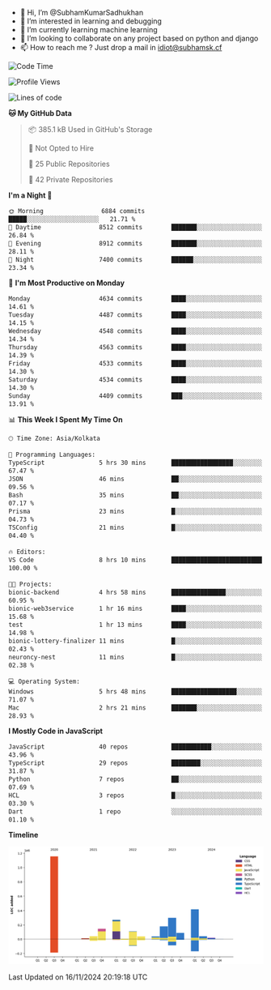 - 👋 Hi, I’m @SubhamKumarSadhukhan
- 👀 I’m interested in learning and debugging
- 🌱 I’m currently learning machine learning
- 💞️ I’m looking to collaborate on any project based on python and django
- 📫 How to reach me ?
      Just drop a mail in idiot@subhamsk.cf

<!---
SubhamKumarSadhukhan/SubhamKumarSadhukhan is a ✨ special ✨ repository because its `README.md` (this file) appears on your GitHub profile.
You can click the Preview link to take a look at your changes.
--->


<!--START_SECTION:waka-->
![Code Time](http://img.shields.io/badge/Code%20Time-2%2C628%20hrs%2029%20mins-blue)

![Profile Views](http://img.shields.io/badge/Profile%20Views-3-blue)

![Lines of code](https://img.shields.io/badge/From%20Hello%20World%20I%27ve%20Written-2.8%20million%20lines%20of%20code-blue)

**🐱 My GitHub Data** 

> 📦 385.1 kB Used in GitHub's Storage 
 > 
> 🚫 Not Opted to Hire
 > 
> 📜 25 Public Repositories 
 > 
> 🔑 42 Private Repositories 
 > 
**I'm a Night 🦉** 

```text
🌞 Morning                6884 commits        █████░░░░░░░░░░░░░░░░░░░░   21.71 % 
🌆 Daytime                8512 commits        ███████░░░░░░░░░░░░░░░░░░   26.84 % 
🌃 Evening                8912 commits        ███████░░░░░░░░░░░░░░░░░░   28.11 % 
🌙 Night                  7400 commits        ██████░░░░░░░░░░░░░░░░░░░   23.34 % 
```
📅 **I'm Most Productive on Monday** 

```text
Monday                   4634 commits        ████░░░░░░░░░░░░░░░░░░░░░   14.61 % 
Tuesday                  4487 commits        ████░░░░░░░░░░░░░░░░░░░░░   14.15 % 
Wednesday                4548 commits        ████░░░░░░░░░░░░░░░░░░░░░   14.34 % 
Thursday                 4563 commits        ████░░░░░░░░░░░░░░░░░░░░░   14.39 % 
Friday                   4533 commits        ████░░░░░░░░░░░░░░░░░░░░░   14.30 % 
Saturday                 4534 commits        ████░░░░░░░░░░░░░░░░░░░░░   14.30 % 
Sunday                   4409 commits        ███░░░░░░░░░░░░░░░░░░░░░░   13.91 % 
```


📊 **This Week I Spent My Time On** 

```text
🕑︎ Time Zone: Asia/Kolkata

💬 Programming Languages: 
TypeScript               5 hrs 30 mins       █████████████████░░░░░░░░   67.47 % 
JSON                     46 mins             ██░░░░░░░░░░░░░░░░░░░░░░░   09.56 % 
Bash                     35 mins             ██░░░░░░░░░░░░░░░░░░░░░░░   07.17 % 
Prisma                   23 mins             █░░░░░░░░░░░░░░░░░░░░░░░░   04.73 % 
TSConfig                 21 mins             █░░░░░░░░░░░░░░░░░░░░░░░░   04.40 % 

🔥 Editors: 
VS Code                  8 hrs 10 mins       █████████████████████████   100.00 % 

🐱‍💻 Projects: 
bionic-backend           4 hrs 58 mins       ███████████████░░░░░░░░░░   60.95 % 
bionic-web3service       1 hr 16 mins        ████░░░░░░░░░░░░░░░░░░░░░   15.68 % 
test                     1 hr 13 mins        ████░░░░░░░░░░░░░░░░░░░░░   14.98 % 
bionic-lottery-finalizer 11 mins             █░░░░░░░░░░░░░░░░░░░░░░░░   02.43 % 
neuroncy-nest            11 mins             █░░░░░░░░░░░░░░░░░░░░░░░░   02.38 % 

💻 Operating System: 
Windows                  5 hrs 48 mins       ██████████████████░░░░░░░   71.07 % 
Mac                      2 hrs 21 mins       ███████░░░░░░░░░░░░░░░░░░   28.93 % 
```

**I Mostly Code in JavaScript** 

```text
JavaScript               40 repos            ███████████░░░░░░░░░░░░░░   43.96 % 
TypeScript               29 repos            ████████░░░░░░░░░░░░░░░░░   31.87 % 
Python                   7 repos             ██░░░░░░░░░░░░░░░░░░░░░░░   07.69 % 
HCL                      3 repos             █░░░░░░░░░░░░░░░░░░░░░░░░   03.30 % 
Dart                     1 repo              ░░░░░░░░░░░░░░░░░░░░░░░░░   01.10 % 
```



**Timeline**

![Lines of Code chart](https://raw.githubusercontent.com/SubhamKumarSadhukhan/SubhamKumarSadhukhan/main/assets/bar_graph.png)


 Last Updated on 16/11/2024 20:19:18 UTC
<!--END_SECTION:waka-->
